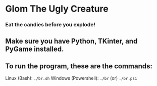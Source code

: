 # Glom The Ugly Creature
### Eat the candies before you explode!

## Make sure you have Python, TKinter, and PyGame installed.
## To run the program, these are the commands:
Linux           (Bash): ```./br.sh```
Windows   (Powershell): ```./br```  (or)   ```./br.ps1```